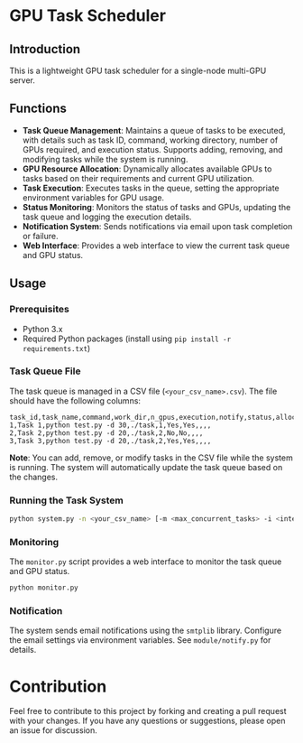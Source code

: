 # GPU Task Scheduler

## Introduction

This is a lightweight GPU task scheduler for a single-node multi-GPU server. 

## Functions

- **Task Queue Management**: Maintains a queue of tasks to be executed, with details such as task ID, command, working directory, number of GPUs required, and execution status. Supports adding, removing, and modifying tasks while the system is running.
- **GPU Resource Allocation**: Dynamically allocates available GPUs to tasks based on their requirements and current GPU utilization.
- **Task Execution**: Executes tasks in the queue, setting the appropriate environment variables for GPU usage.
- **Status Monitoring**: Monitors the status of tasks and GPUs, updating the task queue and logging the execution details.
- **Notification System**: Sends notifications via email upon task completion or failure.
- **Web Interface**: Provides a web interface to view the current task queue and GPU status.

## Usage

### Prerequisites

- Python 3.x
- Required Python packages (install using `pip install -r requirements.txt`)

### Task Queue File

The task queue is managed in a CSV file (`<your_csv_name>.csv`). The file should have the following columns:

```csv
task_id,task_name,command,work_dir,n_gpus,execution,notify,status,allocated_gpus,start_time,end_time
1,Task 1,python test.py -d 30,./task,1,Yes,Yes,,,,
2,Task 2,python test.py -d 20,./task,2,No,No,,,,
3,Task 3,python test.py -d 20,./task,2,Yes,Yes,,,,
```

**Note**: You can add, remove, or modify tasks in the CSV file while the system is running. The system will automatically update the task queue based on the changes.

### Running the Task System
```sh
python system.py -n <your_csv_name> [-m <max_concurrent_tasks> -i <interval>]
```

### Monitoring

The `monitor.py` script provides a web interface to monitor the task queue and GPU status. 
```sh
python monitor.py
```

### Notification

The system sends email notifications using the `smtplib` library. Configure the email settings via environment variables. See `module/notify.py` for details.

# Contribution

Feel free to contribute to this project by forking and creating a pull request with your changes. If you have any questions or suggestions, please open an issue for discussion.
